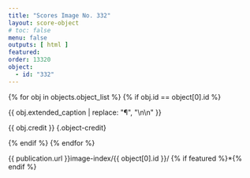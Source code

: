 ```yaml
---
title: "Scores Image No. 332"
layout: score-object
# toc: false
menu: false
outputs: [ html ]
featured: 
order: 13320
object:
  - id: "332"
---
```


{% for obj in objects.object_list %}
{% if obj.id == object[0].id %}

{{ obj.extended_caption | replace: "¶", "\n\n" }}

{{ obj.credit }} {.object-credit}

{% endif %}
{% endfor %}

<div class="object-credit object-url is-print-only">

{{ publication.url }}image-index/{{ object[0].id }}/ {% if featured %}*{% endif %}

</div>
